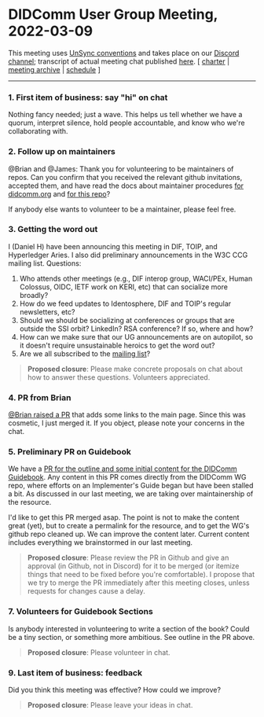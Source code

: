 # DIDComm User Group Meeting, 2022-03-09

This meeting uses [UnSync conventions](https://hackmd.io/@dhh1128/Sk5_Gb2J9) and takes place on our [Discord channel](https://discord.gg/eNN4Wns6Jb); transcript of actual meeting chat published [here](2022-03-09-transcript.md).
[ [charter](https://github.com/decentralized-identity/didcomm-usergroup/tree/main/charter.md) | [meeting archive](https://github.com/decentralized-identity/didcomm-usergroup/tree/main/meetings/) |  [schedule](https://github.com/decentralized-identity/didcomm-usergroup/tree/main/schedule.md) ]

<hr>

### 1. First item of business: say "hi" on chat
Nothing fancy needed; just a wave. This helps us tell whether we have a quorum, interpret silence,  hold people accountable, and know who we're collaborating with.

### 2. Follow up on maintainers
@Brian and @James: Thank you for volunteering to be maintainers of repos. Can you confirm that you received the relevant github invitations, accepted them, and have read the docs about maintainer procedures [for didcomm.org](https://github.com/decentralized-identity/didcomm.org/blob/main/docs/maintainer-guide.md) and [for this repo](../contributing.md)?

If anybody else wants to volunteer to be a maintainer, please feel free.

### 3. Getting the word out

I (Daniel H) have been announcing this meeting in DIF, TOIP, and Hyperledger Aries. I also did preliminary announcements in the W3C CCG mailing list. Questions:

1. Who attends other meetings (e.g., DIF interop group, WACI/PEx, Human Colossus, OIDC, IETF work on KERI, etc) that can socialize more broadly?
2. How do we feed updates to Identosphere, DIF and TOIP's regular newsletters, etc?
4. Should we should be socializing at conferences or groups that are outside the SSI orbit? LinkedIn? RSA conference? If so, where and how?
5. How can we make sure that our UG announcements are on autopilot, so it doesn't require unsustainable heroics to get the word out?
6. Are we all subscribed to the [mailing list](https://lists.identity.foundation/g/didcomm-usergroup)?

>**Proposed closure**: Please make concrete proposals on chat about how to answer these questions. Volunteers appreciated.

### 4. PR from Brian

[@Brian raised a PR](https://github.com/decentralized-identity/didcomm.org/pull/27) that adds some links to the main page. Since this was cosmetic, I just merged it. If you object, please note your concerns in the chat.

### 5. Preliminary PR on Guidebook

We have a [PR for the outline and some initial content for the DIDComm Guidebook](https://github.com/decentralized-identity/didcomm.org/pull/26). Any content in this PR comes directly from the DIDComm WG repo, where efforts on an Implementer's Guide began but have been stalled a bit. As discussed in our last meeting, we are taking over maintainership of the resource.

I'd like to get this PR merged asap. The point is not to make the content great (yet), but to create a permalink for the resource, and to get the WG's github repo cleaned up. We can improve the content later. Current content includes everything we brainstormed in our last meeting.

>**Proposed closure**: Please review the PR in Github and give an approval (in Github, not in Discord) for it to be merged (or itemize things that need to be fixed before you're comfortable). I propose that we try to merge the PR immediately after this meeting closes, unless requests for changes cause a delay.

### 7. Volunteers for Guidebook Sections

Is anybody interested in volunteering to write a section of the book? Could be a tiny section, or something more ambitious. See outline in the PR above.

>**Proposed closure**: Please volunteer in chat.

### 9. Last item of business: feedback

Did you think this meeting was effective? How could we improve?

>**Proposed closure**: Please leave your ideas in chat.
